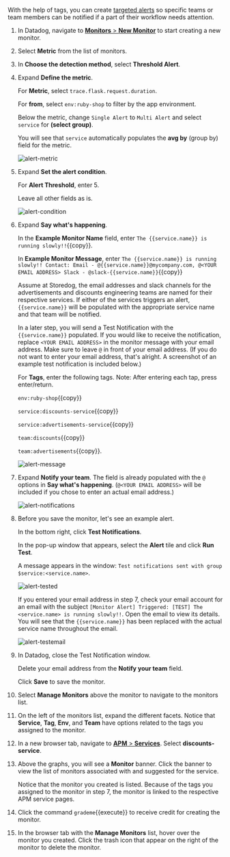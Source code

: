 With the help of tags, you can create <a href="https://docs.datadoghq.com/monitors/notifications/?tab=is_alertis_warning" target="_blank">targeted alerts</a> so specific teams or team members can be notified if a part of their workflow needs attention.

1. In Datadog, navigate to <a href="https://app.datadoghq.com/monitors#/create" target="_datadog">**Monitors** > **New Monitor**</a> to start creating a new monitor.

2. Select **Metric** from the list of monitors.

3. In **Choose the detection method**, select **Threshold Alert**.

4. Expand **Define the metric**. 

    For **Metric**, select  `trace.flask.request.duration`. 
    
    For **from**, select `env:ruby-shop` to filter by the app environment.

    Below the metric, change `Single Alert` to `Multi Alert` and select `service` for **(select group)**. 

    You will see that `service` automatically populates the **avg by** (group by) field for the metric. 

    ![alert-metric](apptagging/assets/alert-metric.png) 

5. Expand **Set the alert condition**. 

    For **Alert Threshold**, enter 5. 
    
    Leave all other fields as is. 

    ![alert-condition](apptagging/assets/alert-condition.png)

6. Expand **Say what's happening**.

    In the **Example Monitor Name** field, enter `The {{service.name}} is running slowly!!`{{copy}}.
    
    In **Example Monitor Message**, enter `The {{service.name}} is running slowly!! Contact: Email - @{{service.name}}@mycompany.com, @<YOUR EMAIL ADDRESS> Slack - @slack-{{service.name}}`{{copy}} 
    
    Assume at Storedog, the email addresses and slack channels for the advertisements and discounts engineering teams are named for their respective services. If either of the services triggers an alert, `{{service.name}}` will be populated with the appropriate service name and that team will be notified. 
    
    In a later step, you will send a Test Notification with the `{{service.name}}` populated. If you would like to receive the notification, replace `<YOUR EMAIL ADDRESS>` in the monitor message with your email address. Make sure to leave `@` in front of your email address. (If you do not want to enter your email address, that's alright. A screenshot of an example test notification is included below.)
    
    For **Tags**, enter the following tags. Note: After entering each tap, press enter/return.
    
    `env:ruby-shop`{{copy}}
    
    `service:discounts-service`{{copy}}
    
    `service:advertisements-service`{{copy}}
    
    `team:discounts`{{copy}}
    
    `team:advertisements`{{copy}}. 
    
    ![alert-message](apptagging/assets/alert-message.png)

7. Expand **Notify your team**. The field is already populated with the `@` options in **Say what's happening**. (`@<YOUR EMAIL ADDRESS>` will be included if you chose to enter an actual email address.)

    ![alert-notifications](apptagging/assets/alert-notifications.png) 
    
8. Before you save the monitor, let's see an example alert.

    In the bottom right, click **Test Notifications**. 

    In the pop-up window that appears, select the **Alert** tile and click **Run Test**. 

    A message appears in the window: `Test notifications sent with group $service:<service.name>`. 
    
    ![alert-tested](apptagging/assets/alert-tested.png)

    If you entered your email address in step 7, check your email account for an email with the subject `[Monitor Alert] Triggered: [TEST] The <service.name> is running slowly!!`. Open the email to view its details. You will see that the `{{service.name}}` has been replaced with the actual service name throughout the email.

    ![alert-testemail](apptagging/assets/alert-testemail.png)
    
9. In Datadog, close the Test Notification window. 

    Delete your email address from the **Notify your team** field. 
    
    Click **Save** to save the monitor. 

10. Select **Manage Monitors** above the monitor to navigate to the monitors list.

11. On the left of the monitors list, expand the different facets. Notice that **Service**, **Tag**, **Env**, and **Team** have options related to the tags you assigned to the monitor.

12. In a new browser tab, navigate to <a href="https://app.datadoghq.com/apm/services" target="_blank">**APM** > **Services**</a>. Select **discounts-service**.

13. Above the graphs, you will see a **Monitor** banner. Click the banner to view the list of monitors associated with and suggested for the service. 

    Notice that the monitor you created is listed. Because of the tags you assigned to the monitor in step 7, the monitor is linked to the respective APM service pages.

14. Click the command `grademe`{{execute}} to receive credit for creating the monitor.

15. In the browser tab with the **Manage Monitors** list, hover over the monitor you created. Click the trash icon that appear on the right of the monitor to delete the monitor.
